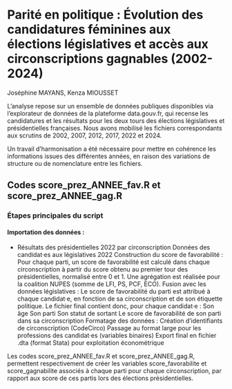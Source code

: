# Parité en politique : Évolution des candidatures féminines aux élections législatives et accès aux circonscriptions gagnables (2002-2024)

Joséphine MAYANS, Kenza MIOUSSET

L’analyse repose sur un ensemble de données publiques disponibles via l’explorateur de données de la plateforme data.gouv.fr, qui recense les candidatures et les résultats pour les deux tours des élections législatives et présidentielles françaises. Nous avons mobilisé les fichiers correspondants aux scrutins de 2002, 2007, 2012, 2017, 2022 et 2024. 

Un travail d’harmonisation a été nécessaire pour mettre en cohérence les informations issues des différentes années, en raison des variations de structure ou de nomenclature entre les fichiers.

## Codes score_prez_ANNEE_fav.R et score_prez_ANNEE_gag.R

### Étapes principales du script

#### Importation des données :
* Résultats des présidentielles 2022 par circonscription
Données des candidat·es aux législatives 2022
Construction du score de favorabilité :
Pour chaque parti, un score de favorabilité est calculé dans chaque circonscription à partir du score obtenu au premier tour des présidentielles, normalisé entre 0 et 1.
Une agrégation est réalisée pour la coalition NUPES (somme de LFI, PS, PCF, ECO).
Fusion avec les données législatives :
Le score de favorabilité du parti est attribué à chaque candidat·e, en fonction de sa circonscription et de son étiquette politique.
Le fichier final contient donc, pour chaque candidat·e :
Son âge
Son parti
Son statut de sortant
Le score de favorabilité de son parti dans sa circonscription
Formatage des données :
Création d’identifiants de circonscription (CodeCirco)
Passage au format large pour les professions des candidat·es (variables binaires)
Export final en fichier .dta (format Stata) pour exploitation économétrique



Les codes score_prez_ANNEE_fav.R et score_prez_ANNEE_gag.R, permettent respectivement de créer les variables score_favorabilite et score_gagnabilite associés à chaque parti pour chaque circonscription, par rapport aux score de ces partis lors des élections présidentielles.
